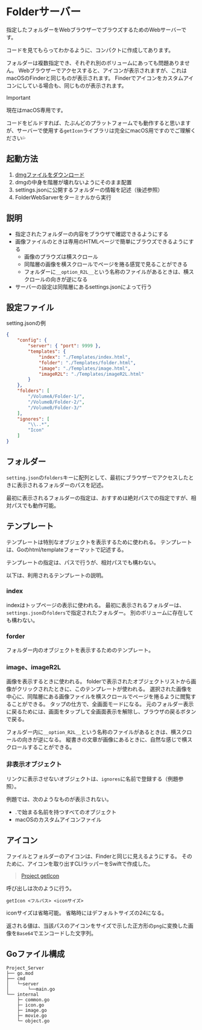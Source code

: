 # Folderサーバー

指定したフォルダーをWebブラウザーでブラウズするためのWebサーバーです。

コードを見てもらってわかるように、コンパクトに作成してあります。

フォルダーは複数指定でき、それぞれ別のボリュームにあっても問題ありません。
Webブラウザーでアクセスすると、アイコンが表示されますが、これはmacOSのFinderと同じものが表示されます。
Finderでアイコンをカスタムアイコンにしている場合も、同じものが表示されます。


> [!IMPORTANT]
> 現在はmacOS専用です。
> 
> コードをビルドすれば、たぶんどのプラットフォームでも動作すると思いますが、サーバーで使用する`getIcon`ライブラリは完全にmacOS用ですのでご理解ください💦

## 起動方法

1. [dmgファイルをダウンロード](../../releases)
2. dmgの中身を階層が壊れないようにそのまま配置
3. settings.jsonに公開するフォルダーの情報を記述（後述参照）
4. FolderWebSarverをターミナルから実行

## 説明

+ 指定されたフォルダーの内容をブラウザで確認できるようにする
+ 画像ファイルのときは専用のHTMLページで簡単にブラウズできるようにする
	+ 画像のプラウズは横スクロール
	+ 同階層の画像を横スクロールでページを捲る感覚で見ることができる
	+ フォルダーに`__option_R2L__`という名称のファイルがあるときは、横スクロールの向きが逆になる
+ サーバーの設定は同階層にあるsettings.jsonによって行う

## 設定ファイル

setting.jsonの例

```json
{
	"config": {
		"server": { "port": 9999 },
		"templates": {
			"index": "./Templates/index.html",
			"folder": "./Templates/folder.html",
			"image": "./Templates/image.html",
			"imageR2L": "./Templates/imageR2L.html"
		}
	},
	"folders": [
		"/VolumeA/Folder-1/",
		"/VolumeB/Folder-2/",
		"/VolumeB/Folder-3/"
	],
	"ignores": [
		"\\..*",
		"Icon"
	]
}
```

## フォルダー

`setting.json`の`folders`キーに配列として、最初にブラウザーでアクセスしたときに表示されるフォルダーのパスを記述。

最初に表示されるフォルダーの指定は、おすすめは絶対パスでの指定ですが、相対パスでも動作可能。

## テンプレート

テンプレートは特別なオブジェクトを表示するために使われる。
テンプレートは、Goのhtml/templateフォーマットで記述する。

テンプレートの指定は、パスで行うが、相対パスでも構わない。

以下は、利用されるテンプレートの説明。

### index

indexはトップページの表示に使われる。
最初に表示されるフォルダーは、`settings.json`の`folders`で指定されたフォルダー。
別のボリュームに存在しても構わない。

### forder

フォルダー内のオブジェクトを表示するためのテンプレート。

### image、imageR2L

画像を表示するときに使われる。
folderで表示されたオブジェクトリストから画像がクリックされたときに、このテンプレートが使われる。
選択された画像を中心に、同階層にある画像ファイルを横スクロールでページを捲るように閲覧することができる。
タップの仕方で、全画面モードになる。
元のフォルダー表示に戻るためには、画面をタップして全画面表示を解除し、ブラウザの戻るボタンで戻る。

フォルダー内に`__option_R2L__`という名称のファイルがあるときは、横スクロールの向きが逆になる。
縦書きの文章が画像にあるときに、自然な感じで横スクロールすることができる。

### 非表示オブジェクト

リンクに表示させないオブジェクトは、`ignores`に名前で登録する（例題参照）。

例題では、次のようなものが表示されない。
+ .で始まる名前を持つすべてのオブジェクト
+ macOSのカスタムアイコンファイル

## アイコン

ファイルとフォルダーのアイコンは、Finderと同じに見えるようにする。
そのために、アイコンを取り出すCLIラッパーをSwiftで作成した。

> [Project getIcon](./Project/Project_getIcon)

呼び出しは次のように行う。

```
getIcon <フルパス> <iconサイズ>
```

iconサイズは省略可能。
省略時にはデフォルトサイズの24になる。

返される値は、当該パスのアイコンをサイズで示した正方形の`png`に変換した画像を`Base64`でエンコードした文字列。

## Goファイル構成

```
Project_Server
├── go.mod
├── cmd
│	└─server
│		└──main.go
└── internal
	├─ common.go
	├─ icon.go
	├─ image.go
	├─ movie.go
	└─ object.go
```
